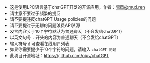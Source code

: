 - 这是使用LPC语言基于chatGPT开发的开源应用，作者：雪风@mud.ren
- 请注意不要过于频繁的提问
- 请不要提违反chatGPT Usage policies的问题
- 请不要提过于无聊的问题浪费API资源
- 发言内容少于10个字符默认为普通聊天（不会发给chatGPT）
- 以英文句号 `.` 开头的内容为普通聊天（不会发给chatGPT）
- 输入符号 `@` 可查看在线用户列表
- 如果你需要提少于10个字符的问题，请输入 `chatGPT 问题`
- 此项目开源地址：https://github.com/oiuv/chatGPT
